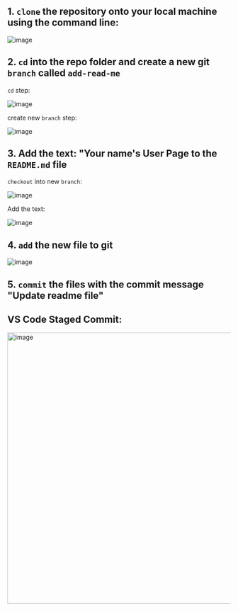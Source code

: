 ## 1. ```clone``` the repository onto your local machine using the command line:
  ![image](https://github.com/UKCSD/CSE-110-Lab-Week-1/assets/147003715/e6af6370-d66a-4ece-a8dd-ce7ab09c04ad)

## 2. ```cd``` into the repo folder and create a new git ```branch``` called ```add-read-me```

```cd``` step: 
  
![image](https://github.com/UKCSD/CSE-110-Lab-Week-1/assets/147003715/185ebf6a-ce43-49b2-927a-e8e1c753fa29)

create new ```branch``` step:

![image](https://github.com/UKCSD/CSE-110-Lab-Week-1/assets/147003715/72ad35fa-fc07-439f-99c5-cea5dbaedefa)

## 3. Add the text: "Your name's User Page to the ```README.md``` file

```checkout``` into new ```branch```:

![image](https://github.com/UKCSD/CSE-110-Lab-Week-1/assets/147003715/77951581-f2b1-4f6c-af77-f421d7395ea2)

Add the text:

![image](https://github.com/UKCSD/CSE-110-Lab-Week-1/assets/147003715/35e709e9-76ec-48f8-9d18-2f34905c4a5c)

## 4. ```add``` the new file to git

![image](https://github.com/UKCSD/CSE-110-Lab-Week-1/assets/147003715/f1ff2132-91e4-4ab0-848c-612e9211b98c)

## 5. ```commit``` the files with the commit message "Update readme file"








## VS Code Staged Commit: 

  <img width="613" alt="image" src="https://github.com/UKCSD/CSE-110-Lab-Week-1/assets/147003715/03ac3e5c-826b-4b51-8669-5466c891a0a1">
